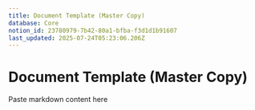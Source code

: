 ```yaml
---
title: Document Template (Master Copy)
database: Core
notion_id: 23780979-7b42-80a1-bfba-f3d1d1b91607
last_updated: 2025-07-24T05:23:06.206Z
---
```


# Document Template (Master Copy)


Paste markdown content here

